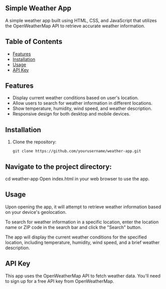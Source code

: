 ## Simple Weather App

A simple weather app built using HTML, CSS, and JavaScript that utilizes the OpenWeatherMap API to retrieve accurate weather information.

## Table of Contents

- [Features](#features)
- [Installation](#installation)
- [Usage](#usage)
- [API Key](#api-key)

## Features

- Display current weather conditions based on user's location.
- Allow users to search for weather information in different locations.
- Show temperature, humidity, wind speed, and weather description.
- Responsive design for both desktop and mobile devices.

## Installation

1. Clone the repository:

   ```git clone https://github.com/yourusername/weather-app.git```
## Navigate to the project directory:

cd weather-app
Open index.html in your web browser to use the app.
## Usage

Upon opening the app, it will attempt to retrieve weather information based on your device's geolocation.

To search for weather information in a specific location, enter the location name or ZIP code in the search bar and click the "Search" button.

The app will display the current weather conditions for the specified location, including temperature, humidity, wind speed, and a brief weather description.

## API Key

This app uses the OpenWeatherMap API to fetch weather data. 
You'll need to sign up for a free API key from OpenWeatherMap.